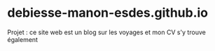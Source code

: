 # debiesse-manon-esdes.github.io

Projet : ce site web est un blog sur les voyages et mon CV s'y trouve également  
